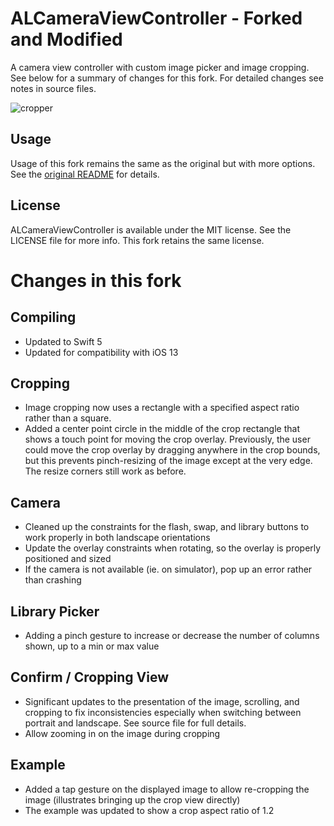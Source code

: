 # ALCameraViewController - Forked and Modified

A camera view controller with custom image picker and image cropping. See below for 
a summary of changes for this fork. For detailed changes see notes in source files.

![cropper](https://cloud.githubusercontent.com/assets/932822/8455697/c627ac44-2006-11e5-82be-7f96e73d9b1f.jpg)


## Usage ##

Usage of this fork remains the same as the original but with more options. See the [original README](https://github.com/AlexLittlejohn/ALCameraViewController/blob/master/README.md) for details.

## License
ALCameraViewController is available under the MIT license. See the LICENSE file for more info.  This fork retains the same license.


# Changes in this fork

## Compiling

* Updated to Swift 5
* Updated for compatibility with iOS 13

## Cropping

* Image cropping now uses a rectangle with a specified aspect ratio rather than a square.  
* Added a center point circle in the middle of the crop rectangle that shows a touch point for moving the crop overlay. Previously, the user could move the crop overlay by dragging anywhere in the crop bounds, but this prevents pinch-resizing of the image except at the very edge. The resize corners still work as before.

## Camera

* Cleaned up the constraints for the flash, swap, and library buttons to work properly in both landscape orientations
* Update the overlay constraints when rotating, so the overlay is properly positioned and sized
* If the camera is not available (ie. on simulator), pop up an error rather than crashing


## Library Picker

* Adding a pinch gesture to increase or decrease the number of columns shown, up to a min or max value


## Confirm / Cropping View

* Significant updates to the presentation of the image, scrolling, and cropping to fix inconsistencies especially when switching between portrait and landscape.  See source file for full details.
* Allow zooming in on the image during cropping

## Example 

* Added a tap gesture on the displayed image to allow re-cropping the image (illustrates bringing up the crop view directly)
* The example was updated to show a crop aspect ratio of 1.2 


